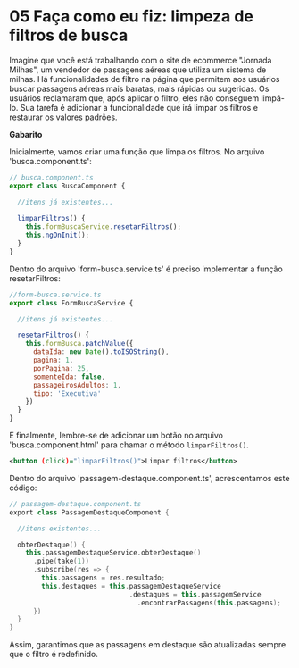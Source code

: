 # 05 Faça como eu fiz: limpeza de filtros de busca

Imagine que você está trabalhando com o site de ecommerce "Jornada Milhas", um vendedor de passagens aéreas que utiliza um sistema de milhas. Há funcionalidades de filtro na página que permitem aos usuários buscar passagens aéreas mais baratas, mais rápidas ou sugeridas. Os usuários reclamaram que, após aplicar o filtro, eles não conseguem limpá-lo. Sua tarefa é adicionar a funcionalidade que irá limpar os filtros e restaurar os valores padrões.

**Gabarito**

Inicialmente, vamos criar uma função que limpa os filtros. No arquivo 'busca.component.ts':

```javascript
// busca.component.ts
export class BuscaComponent {

  //itens já existentes...
  
  limparFiltros() {
    this.formBuscaService.resetarFiltros();
    this.ngOnInit();
  }
}
```

Dentro do arquivo 'form-busca.service.ts' é preciso implementar a função resetarFiltros:

```javascript
//form-busca.service.ts
export class FormBuscaService {

  //itens já existentes...

  resetarFiltros() {
    this.formBusca.patchValue({
      dataIda: new Date().toISOString(),
      pagina: 1,
      porPagina: 25,
      somenteIda: false,
      passageirosAdultos: 1,
      tipo: 'Executiva'
    })
  }
}
```

E finalmente, lembre-se de adicionar um botão no arquivo 'busca.component.html' para chamar o método `limparFiltros()`.

```xml
<button (click)="limparFiltros()">Limpar filtros</button>
```

Dentro do arquivo 'passagem-destaque.component.ts', acrescentamos este código:

```kotlin
// passagem-destaque.component.ts
export class PassagemDestaqueComponent {

  //itens existentes...

  obterDestaque() {
    this.passagemDestaqueService.obterDestaque()
      .pipe(take(1))
      .subscribe(res => {
        this.passagens = res.resultado;
        this.destaques = this.passagemDestaqueService
                              .destaques = this.passagemService
                                .encontrarPassagens(this.passagens);
      })
  }
}
```

Assim, garantimos que as passagens em destaque são atualizadas sempre que o filtro é redefinido.